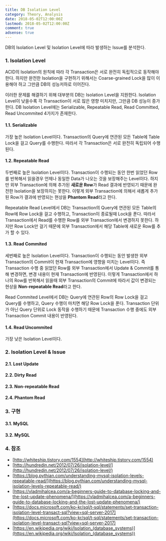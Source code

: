 ```yaml
---
title: DB Isolation Level
category: Theory, Analysis
date: 2018-05-02T12:00:00Z
lastmod: 2018-05-02T12:00:00Z
comment: true
adsense: true
---
```


DB의 Isolation Level 및 Isolation Level에 따라 발생하는 Issue를 분석한다.

### 1. Isolation Level

ACID의 Isolation의 원칙에 따라 각 Transaction은 서로 완전히 독립적으로 동작해야 한다. 하지만 완전한 Isolation을 구현하기 위해서는 Coarse-grained Lock을 많이 이용해야 하고 그만큼 DB의 성능저하로 이어진다.

이러한 문제를 해결하기 위해 대부분의 DB는 Isolation Level을 지원한다. Isolation Level이 낮을수록 각 Transaction이 서로 많은 영향 미치지만, 그만큼 DB 성능이 증가 한다. DB Isolation Level에는 Serializable, Repeatable Read, Read Committed, Read Uncommited 4가지가 존재한다.

#### 1.1. Serializable

가장 높은 Isolation Level이다. Transaction의 Query에 연관된 모든 Table에 Table Lock을 걸고 Query를 수행한다. 따라서 각 Transaction은 서로 완전히 독립되어 수행된다.

#### 1.2. Repeatable Read

두번째로 높은 Isolation Level이다. Transaction이 수행되는 동안 한번 읽었던 Row를 반복해서 읽을경우 언제나 동일한 Data가 나오는 것을 보장해주는 Level이다. 하지만 외부 Transaction에 의해 추가된 **새로운 Row**가 Read 결과에 반영되기 때문에 완전한 Isolation을 보장하지는 못한다. 이렇게 외부 Transaction에 의해서 새롭게 추가된 Row가 결과에 반영되는 현상을 **Phantom Read**라고 한다.

Repeatable Read Level에서 DB는 Transaction의 Query에 연관된 모든 Table의 Row에 Row Lock을 걸고 수행하고, Transaction이 종료될때 Lock을 푼다. 따라서 Transaction에서 Read를 수행한 Row를 외부 Transaction에서 변경하지 못한다. 하지만 Row Lock만 걸기 때문에 외부 Transaction에서 해당 Table에 새로운 Row를 추가 할 수 있다.

#### 1.3. Read Commited

세번째로 높은 Isolation Level이다. Transaction이 수행되는 동안 발생한 외부 Transaction의 Commit이 현재 Transaction에 영향을 미치는 Level이다. 즉 Transaction 수행 중 읽었던 Row를 외부 Transaction에서 Update & Commit를 통해 변경하면, 변경 내용이 현재 Transaction에 반영된다. 이렇게 Transaction에서 하나의 Row를 반복해서 읽을때 외부 Transaction의 Commit에 따라서 값이 변경되는 현상을 **Non-repeatable Read**라고 한다.

Read Commited Level에서 DB는 Query에 연관된 Row의 Row Lock을 걸고 Query를 수행하고, Query 수행이 마치면 해당 Row Lock을 푼다. Transaction 단위가 아닌 Query 단위로 Lock 동작을 수행하기 때문에 Transaction 수행 중에도 외부 Transaction Commit 내용이 반영된다.

#### 1.4. Read Uncommited

가장 낮은 Isolation Level이다.

### 2. Isolation Level & Issue

#### 2.1. Lost Update

#### 2.2. Dirty Read

#### 2.3. Non-repeatable Read

#### 2.4. Phantom Read

### 3. 구현

#### 3.1. MySQL

#### 3.2. MySQL

### 4. 참조

* [http://whiteship.tistory.com/1554](http://whiteship.tistory.com/1554)
* [http://hundredin.net/2012/07/26/isolation-level/](http://hundredin.net/2012/07/26/isolation-level/)
* [https://blog.pythian.com/understanding-mysql-isolation-levels-repeatable-read/](https://blog.pythian.com/understanding-mysql-isolation-levels-repeatable-read/)
* [https://vladmihalcea.com/a-beginners-guide-to-database-locking-and-the-lost-update-phenomena/](https://vladmihalcea.com/a-beginners-guide-to-database-locking-and-the-lost-update-phenomena/)
* [https://docs.microsoft.com/ko-kr/sql/t-sql/statements/set-transaction-isolation-level-transact-sql?view=sql-server-2017](https://docs.microsoft.com/ko-kr/sql/t-sql/statements/set-transaction-isolation-level-transact-sql?view=sql-server-2017)
* [https://en.wikipedia.org/wiki/Isolation_(database_systems)](https://en.wikipedia.org/wiki/Isolation_(database_systems))

